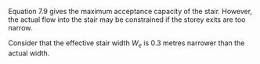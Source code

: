 Equation 7.9 gives the maximum acceptance
capacity of the stair. However, the actual flow
into the stair may be constrained if the storey exits
are too narrow.

Consider that the effective stair width $W_e$ is
0.3 metres narrower than the actual width.
